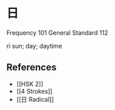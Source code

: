 # 日
Frequency 101
General Standard 112

rì
sun; day; daytime

## References
- [[HSK 2]]
- [[4 Strokes]]
- [[日 Radical]]
